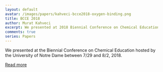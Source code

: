 ```yaml
---
layout: default
avatar: /images/papers/kahveci-bcce2018-oxygen-binding.png
title: BCCE 2018
author: Murat Kahveci
excerpt: We presented at 2018 Biennial Conference on Chemical Education hosted by the University of Notre Dame.
comments: true
series: Papers
---
```


We presented at the Biennial Conference on Chemical Education hosted by the University of Notre Dame between 7/29 and 8/2, 2018.

[Read more](/aai)
